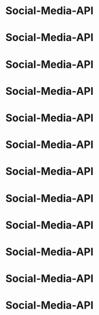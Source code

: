 # Social-Media-API
# Social-Media-API
# Social-Media-API
# Social-Media-API
# Social-Media-API
# Social-Media-API
# Social-Media-API
# Social-Media-API
# Social-Media-API
# Social-Media-API
# Social-Media-API
# Social-Media-API
